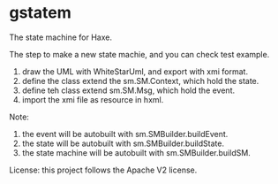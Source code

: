 # gstatem
The state machine for Haxe.

The step to make a new state machie, and you can check test example.

1. draw the UML with WhiteStarUml, and export with xmi format.
2. define the class extend the sm.SM.Context, which hold the state.
3. define teh class extend sm.SM.Msg, which hold the event.
4. import the xmi file as resource in hxml.

Note:

1. the event will be autobuilt with sm.SMBuilder.buildEvent.
2. the state will be autobuilt with sm.SMBuilder.buildState.
3. the state machine will be autobuilt with sm.SMBuilder.buildSM.

License:
this project follows the Apache V2 license.
